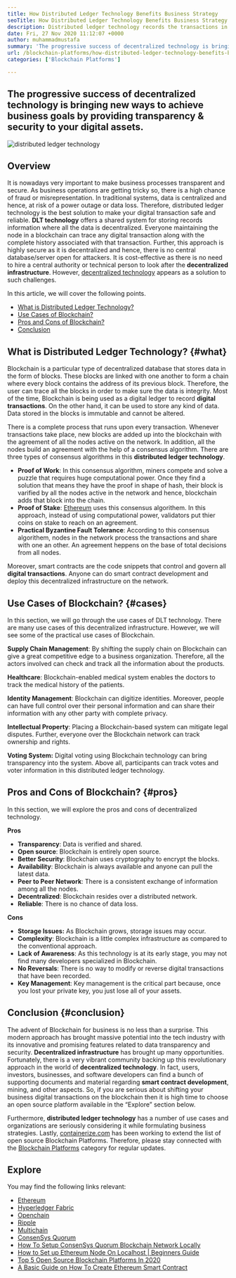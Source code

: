 ```yaml
---
title: How Distributed Ledger Technology Benefits Business Strategy
seoTitle: How Distributed Ledger Technology Benefits Business Strategy
description: Distributed ledger technology records the transactions in a traceable way. This article talks about the impact of decentralized technology on business.
date: Fri, 27 Nov 2020 11:12:07 +0000
author: muhammadmustafa
summary: 'The progressive success of decentralized technology is bringing new ways to achieve business goals by providing transparency &amp; security to your digital assets.'
url: /blockchain-platforms/how-distributed-ledger-technology-benefits-business-strategy/
categories: ['Blockchain Platforms']

---
```

## The progressive success of decentralized technology is bringing new ways to achieve business goals by providing transparency & security to your digital assets.

<img src="http://localhost/wordpress/wp-content/uploads/2020/11/block-Recovered.png" alt="distributed ledger technology
">  

## Overview

It is nowadays very important to make business processes transparent and secure. As business operations are getting tricky so, there is a high chance of fraud or misrepresentation. In traditional systems, data is centralized and hence, at risk of a power outage or data loss. Therefore, distributed ledger technology is the best solution to make your digital transaction safe and reliable. **DLT technology** offers a shared system for storing records information where all the data is decentralized. Everyone maintaining the node in a blockchain can trace any digital transaction along with the complete history associated with that transaction. Further, this approach is highly secure as it is decentralized and hence, there is no central database/server open for attackers. It is cost-effective as there is no need to hire a central authority or technical person to look after the **decentralized infrastructure**. However, [decentralized technology][1] appears as a solution to such challenges. 

In this article, we will cover the following points.

  * [What is Distributed Ledger Technology?][2]
  * [Use Cases of Blockchain?][3]
  * [Pros and Cons of Blockchain?][4]
  * [Conclusion][5] 

## What is Distributed Ledger Technology? {#what}

Blockchain is a particular type of decentralized database that stores data in the form of blocks. These blocks are linked with one another to form a chain where every block contains the address of its previous block. Therefore, the user can trace all the blocks in order to make sure the data is integrity. Most of the time, Blockchain is being used as a digital ledger to record **digital transactions**. On the other hand, it can be used to store any kind of data. Data stored in the blocks is immutable and cannot be altered. 

There is a complete process that runs upon every transaction. Whenever transactions take place, new blocks are added up into the blockchain with the agreement of all the nodes active on the network. In addition, all the nodes build an agreement with the help of a consensus algorithm. There are three types of consensus algorithms in this **distributed ledger technology**.

  * **Proof of Work**: In this consensus algorithm, miners compete and solve a puzzle that requires huge computational power. Once they find a solution that means they have the proof in shape of hash, their block is varified by all the nodes active in the network and hence, blockchain adds that block into the chain.
  * **Proof of Stake**: [Ethereum][6] uses this consensus algorithem. In this approach, instead of using computational power, validators put thier coins on stake to reach on an agreement. 
  * **Practical Byzantine Fault Tolerance**: According to this consensus algorithem, nodes in the network process the transactions and share with one an other. An agreement heppens on the base of total decisions from all nodes.

Moreover, smart contracts are the code snippets that control and govern all **digital transactions**. Anyone can do smart contract development and deploy this decentralized infrastructure on the network. 

## Use Cases of Blockchain? {#cases}

In this section, we will go through the use cases of DLT technology. There are many use cases of this decentralized infrastructure. However, we will see some of the practical use cases of Blockchain.

**Supply Chain Management**: By shifting the supply chain on Blockchain can give a great competitive edge to a business organization. Therefore, all the actors involved can check and track all the information about the products.

**Healthcare**: Blockchain-enabled medical system enables the doctors to track the medical history of the patients.

**Identity Management**: Blockchain can digitize identities. Moreover, people can have full control over their personal information and can share their information with any other party with complete privacy.

**Intellectual Property**: Placing a Blockchain-based system can mitigate legal disputes. Further, everyone over the Blockchain network can track ownership and rights.

**Voting System:** Digital voting using Blockchain technology can bring transparency into the system. Above all, participants can track votes and voter information in this distributed ledger technology.

## Pros and Cons of Blockchain? {#pros}

In this section, we will explore the pros and cons of decentralized technology.

**Pros**

  * **Transparency**: Data is verified and shared.
  * **Open source**: Blockchain is entirely open source.
  * **Better Security**: Blockchain uses cryptography to encrypt the blocks. 
  * **Availability**: Blockchain is always available and anyone can pull the latest data. 
  * **Peer to Peer Network**: There is a consistent exchange of information among all the nodes.
  * **Decentralized**: Blockchain resides over a distributed network. 
  * **Reliable**: There is no chance of data loss. 

**Cons**

  * **Storage Issues:** As Blockchain grows, storage issues may occur. 
  * **Complexity**: Blockchain is a little complex infrastructure as compared to the conventional approach.
  * **Lack of Awareness**: As this technology is at its early stage, you may not find many developers specialized in Blockchain.
  * **No Reversals**: There is no way to modify or reverse digital transactions that have been recorded.
  * **Key Management**: Key management is the critical part because, once you lost your private key, you just lose all of your assets.

## Conclusion {#conclusion}

The advent of Blockchain for business is no less than a surprise. This modern approach has brought massive potential into the tech industry with its innovative and promising features related to data transparency and security. **Decentralized infrastructure** has brought up many opportunities. Fortunately, there is a very vibrant community backing up this revolutionary approach in the world of **decentralized technology**. In fact, users, investors, businesses, and software developers can find a bunch of supporting documents and material regarding **smart contract development**, mining, and other aspects. So, if you are serious about shifting your business digital transactions on the blockchain then it is high time to choose an open source platform available in the “Explore” section below.

Furthermore, **distributed ledger technology** has a number of use cases and organizations are seriously considering it while formulating business strategies. Lastly, [containerize.com][7] has been working to extend the list of open source Blockchain Platforms. Therefore, please stay connected with the [Blockchain Platforms][1] category for regular updates.

## Explore

You may find the following links relevant:

  * [Ethereum][6]
  * [Hyperledger Fabric][8]
  * [Openchain][9]
  * [Ripple][10]
  * [Multichain][11]
  * [ConsenSys Quorum][12]
  * [How To Setup ConsenSys Quorum Blockchain Network Locally][13]
  * [How to Set up Ethereum Node On Localhost | Beginners Guide][14]
  * [Top 5 Open Source Blockchain Platforms In 2020][15]
  * [A Basic Guide on How To Create Ethereum Smart Contract][16]

 [1]: https://products.containerize.com/blockchain-platforms/
 [2]: #what
 [3]: #cases
 [4]: #pros
 [5]: #conclusion
 [6]: https://products.containerize.com/blockchain-platforms/ethereum
 [7]: https://www.containerize.com/
 [8]: https://products.containerize.com/blockchain-platforms/hyperledger-fabric
 [9]: https://products.containerize.com/blockchain-platforms/openchain
 [10]: https://products.containerize.com/blockchain-platforms/ripple
 [11]: https://products.containerize.com/blockchain-platforms/multichain
 [12]: https://products.containerize.com/blockchain-platforms/consensys-quorum
 [13]: https://blog.containerize.com/2021/04/30/how-to-setup-consensys-quorum-blockchain-network-locally/
 [14]: https://blog.containerize.com/2020/12/23/how-to-set-up-ethereum-node-on-localhost-beginners-guide/
 [15]: https://blog.containerize.com/2020/12/11/top-5-open-source-blockchain-platforms-in-2020/
 [16]: https://blog.containerize.com/2020/12/01/a-basic-guide-on-how-to-create-ethereum-smart-contract/